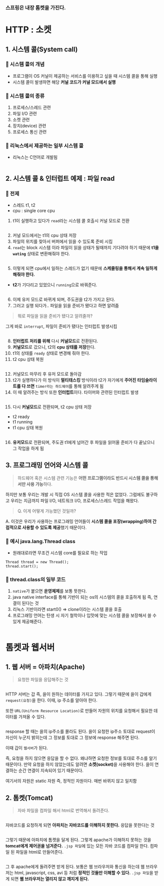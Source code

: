 <h3 id="스프링은-내장-톰켓을-가진다">스프링은 내장 톰켓을 가진다.</h3>
<h1 id="http--소켓">HTTP : 소켓</h1>
<h2 id="1-시스템-콜system-call">1. 시스템 콜(System call)</h2>
<h3 id="🍐-시스템-콜의-개념">🍐 시스템 콜의 개념</h3>
<ul>
<li>프로그램이 OS 커널이 제공하는 서비스를 이용하고 싶을 때 시스템 콜을 통해 실행</li>
<li>시스템 콜이 발생하면 해당 <strong>커널 코드가 커널 모드에서 실행</strong></li>
</ul>
<h3 id="🍐-시스템-콜의-종류">🍐 시스템 콜의 종류</h3>
<ol>
<li>프로세스/스레드 관련</li>
<li>파일 I/O 관련 </li>
<li>소켓 관련</li>
<li>장치(device) 관련</li>
<li>프로세스 통신 관련</li>
</ol>
<h3 id="🍐-리눅스에서-제공하는-일부-시스템-콜">🍐 리눅스에서 제공하는 일부 시스템 콜</h3>
<ul>
<li>리눅스는 C언어로 개발됨</li>
</ul>
<p><img alt="" src="https://velog.velcdn.com/images/prettylee620/post/192c16a7-b40d-4cf6-82f8-ef238408d858/image.png" /></p>
<h2 id="2-시스템-콜--인터럽트-예제--파일-read">2. 시스템 콜 &amp; 인터럽트 예제 : 파일 read</h2>
<h3 id="🍐-전제">🍐 전제</h3>
<ul>
<li>스레드 t1, t2</li>
<li>cpu : single core cpu</li>
</ul>
<ol>
<li>t1이 실행하고 있다가 <code>read</code>라는 시스템 콜 호출시 커널 모드로 전환</li>
</ol>
<p><img alt="" src="https://velog.velcdn.com/images/prettylee620/post/c6400db8-62f0-4900-94b8-4273526f782c/image.png" /></p>
<ol start="2">
<li>커널 모드에서는 t1의 cpu 상태 저장 </li>
<li>파일의 위치를 찾아서 버퍼에서 읽을 수 있도록 준비 시킴</li>
<li><code>read</code>는 block 시스템 이라 파일이 읽을 상태가 될때까지 기다려야 하기 때문에 <strong>t1을 <code>wating</code></strong> 상태로 변환해줘야 한다. </li>
</ol>
<p><img alt="" src="https://velog.velcdn.com/images/prettylee620/post/0923174b-f63f-4425-873f-5bd946b7288e/image.png" /></p>
<ol start="5">
<li>이렇게 되면 cpu에서 일하는 스레드가 없기 때문에 <strong>스케줄링을 통해서 계속 일하게 해줘야 한다.</strong>  </li>
</ol>
<ul>
<li><strong>t2</strong>가 기다리고 있었으니 <code>running</code>으로 바꿔준다.</li>
</ul>
<p><img alt="" src="https://velog.velcdn.com/images/prettylee620/post/a7a1453d-d603-4516-8502-908a69b04b47/image.png" /></p>
<ol start="6">
<li>이제 유저 모드로 바뀌게 되며, 주도권을 t2가 가지고 된다.</li>
<li>그러고 실행 되다가.. 파일을 읽을 준비가 됐다고 하면 알려줌</li>
</ol>
<blockquote>
<p>뭐로 파일을 읽을 준비가 됐다고 알려줄까?</p>
</blockquote>
<p>그게 바로 <code>interrupt</code>, 파일이 준비가 됐다는 인터럽트 발생시킴 </p>
<p><img alt="" src="https://velog.velcdn.com/images/prettylee620/post/534ab69b-e39c-4f2e-b2f1-80fccaa03592/image.png" /></p>
<ol start="8">
<li><strong>인터럽트 처리를 위해</strong> 다시 <strong>커널모드</strong>로 전환된다.</li>
<li><strong>커널모드</strong>로 갔으니, t2의 <strong>cpu 상태를 저장</strong>한다. </li>
<li>t1의 상태를 <code>ready</code> 상태로 변경해 줘야 한다.</li>
<li>t2 cpu 상태 복원</li>
</ol>
<p><img alt="" src="https://velog.velcdn.com/images/prettylee620/post/991a482e-530c-437e-b177-541dc093980e/image.png" /></p>
<ol start="12">
<li>커널모드 마무리 후 유저 모드로 돌아감</li>
<li>t2가 실행하다가 이 방식이 <strong>멀티태스킹</strong> 방식이라 t2가 자기에게 <strong>주어진 타임슬라이트를 다 쓰면</strong> <code>timer라는 하드웨어</code>를 통해 알려주게 됨</li>
<li>이 때 알려주는 방식 또한 <strong>인터럽트</strong>이다. 타이머와 관련된 인터럽트 발생</li>
</ol>
<p><img alt="" src="https://velog.velcdn.com/images/prettylee620/post/5c8357fd-dee9-419a-a1ef-5960bf8c0bb4/image.png" /></p>
<ol start="15">
<li>다시 <strong>커널모드</strong>로 전환되며, t2 cpu 상태 저장</li>
</ol>
<ul>
<li>t2 ready</li>
<li>t1 running</li>
<li>t1 cpu 상태 복원</li>
</ul>
<p><img alt="" src="https://velog.velcdn.com/images/prettylee620/post/d6228d56-cb06-4753-a5f7-a3840cf8ea7f/image.png" /></p>
<ol start="16">
<li><strong>유저모드</strong>로 전환되며,  주도권 t1에게 넘어간 후 파일을 읽어올 준비가 다 끝났으니 그 작업을 하게 됨</li>
</ol>
<h2 id="3-프로그래밍-언어와-시스템-콜">3. 프로그래밍 언어와 시스템 콜</h2>
<blockquote>
<p>하드웨어 혹은 시스템 관련 기능은 <strong>어떤 프로그램이라도 반드시 시스템 콜을 통해서만 사용 가능</strong>하다.</p>
</blockquote>
<p>하지만 보통 우리는 개발 시 직접 OS 시스템 콜을 사용한 적은 없었다. 그럼에도 불구하고 우리는 지금까지 파일 I/O, 네트워크 I/O, 프로세스/스레드 작업을 해왔다.</p>
<blockquote>
<p>Q. 이게 어떻게 가능했던 것일까?</p>
</blockquote>
<p>A. 이것은 우리가 사용하는 프로그래밍 언어들이 <strong>시스템 콜을 포장(wrapping)하여 간접적으로 사용할 수 있도록 제공</strong>했기 때문이다.</p>
<h3 id="🍐-예시-javalangthread-class">🍐 예시 java.lang.Thread class</h3>
<ul>
<li>원래대로라면 무조건 시스템 core를 필요로 하는 작업</li>
</ul>
<pre><code class="language-java">Thread thread = new Thread();
thread.start();</code></pre>
<h3 id="🍐-threadclass의-일부-코드">🍐 thread.class의 일부 코드</h3>
<ol>
<li><code>native</code>가 붙으면 <strong>운영체제</strong>를 보통 뜻한다.</li>
<li>java native interface를 통해 기반이 되는 os의 시스템의 콜을 호출하게 됨 즉, 연결이 된다는 것</li>
<li>리눅스 기반이라면 start0() ⇒ clone이라는 시스템 콜을 호출</li>
<li>프로그래밍 언어는 탄생 시 자기 철학이나 입맛에 맞는 시스템 콜을 보장해서 쓸 수 있게 제공해준다. </li>
</ol>
<p><img alt="" src="https://velog.velcdn.com/images/prettylee620/post/68c93857-e332-490f-a9b8-13a2d7af3613/image.png" /></p>
<h1 id="톰켓과-웹서버">톰켓과 웹서버</h1>
<h2 id="1-웹-서버--아파치apache">1. 웹 서버 = 아파치(Apache)</h2>
<blockquote>
<p>요청한 파일을 응답해주는 것</p>
</blockquote>
<p><img alt="" src="https://velog.velcdn.com/images/prettylee620/post/27cb10a8-3c9d-4769-aa46-efcbcb1f83cb/image.png" /></p>
<p>HTTP 서버는 갑 즉, 을이 원하는 데이터를 가지고 있다. 그렇기 때문에 을이 갑에게 <code>request(요청)</code>을 한다. 이때, ip 주소를 알아야 한다. </p>
<p>또한 <code>URL(Uniform Resource Location)</code>로 만들어 자원의 위치를 요청해서 필요한 데이터를 가져올 수 있다.</p>
<p><img alt="" src="https://velog.velcdn.com/images/prettylee620/post/03c2aea3-d864-4a40-a2a4-cd2d25b4688b/image.png" /></p>
<p>response 할 때는 을의 ip주소를 몰라도 된다. 을이 요청한 ip주소 토대로 request이 자신이 누군지 밝히는데 그 정보를 토대로 그 정보에 response 해주면 된다.</p>
<p>이때 갑이 <code>웹서버</code>가 된다. </p>
<p>즉, 요청을 하지 않으면 응답을 할 수 없다. 왜냐하면 요청한 정보를 토대로 주소를 알기 때문이다. 만약 요청을 하지 않았는데도 알려면 <strong>소켓(socket)</strong>을 사용해야 한다. 을이 연결하는 순간 연결이 지속되어 있기 때문이다.</p>
<p>여기서의 자원은 static 자원 즉, 정적인 자원이다. 매번 바뀌지 않고 일치함</p>
<h2 id="2-톰켓tomcat">2. 톰켓(Tomcat)</h2>
<blockquote>
<p>자바 파일을 컴파일 해서 html로 번역해서 돌려준다.</p>
</blockquote>
<p><img alt="" src="https://velog.velcdn.com/images/prettylee620/post/918250ed-79ef-4363-a118-eed1403a7697/image.png" /></p>
<p>자바코드를 요청하게 되면 <strong>아파치는 자바코드를 이해하지 못한다.</strong> 응답을 못한다는 것 </p>
<p><img alt="" src="https://velog.velcdn.com/images/prettylee620/post/16e0d96b-2109-4532-99c2-b12d72d4f843/image.png" /></p>
<p>그렇기 때문에 아파치에 톰켓을 달게 된다. 그렇게 apache가 이해하지 못하는 것을 <strong>tomcat에게 제어권을 넘겨준다.</strong> <code>.jsp 파일</code>에 있는 모든 자바 코드를 컴파일 한다. 컴파일 된 파일을 html로 만들어준다.</p>
<p><img alt="" src="https://velog.velcdn.com/images/prettylee620/post/96e0ece1-9218-4403-914b-39b283b980ff/image.png" /></p>
<p>그 후 apache에게 돌려주면 받게 된다.  보통은 웹 브라우저와 통신을 하는데 웹 브라우저는 html, javascript, css, avi 등 처럼 <strong>정적인 것들만 이해할 수 있다.</strong> <code>.jsp 파일</code>을 받게 되면 <strong>웹 브라우저는 열리지 않고 깨지게 된다.</strong></p>